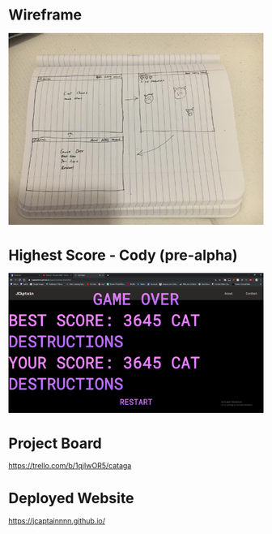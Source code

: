 # Wireframe
![Image of Wireframe](images/wireframe.jpg)

# Highest Score - Cody (pre-alpha)
![Image of Highest Score](images/highscorecody.png)

# Project Board
https://trello.com/b/1qjIwOR5/cataga

# Deployed Website
https://jcaptainnnn.github.io/